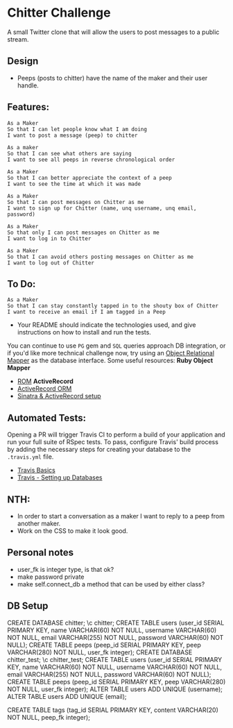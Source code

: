 Chitter Challenge
=================
A small Twitter clone that will allow the users to post messages to a public stream. 

Design
-------
* Peeps (posts to chitter) have the name of the maker and their user handle.

Features:
-------
```
As a Maker
So that I can let people know what I am doing  
I want to post a message (peep) to chitter

As a maker
So that I can see what others are saying  
I want to see all peeps in reverse chronological order

As a Maker
So that I can better appreciate the context of a peep
I want to see the time at which it was made

As a Maker
So that I can post messages on Chitter as me
I want to sign up for Chitter (name, unq username, unq email, password)

As a Maker
So that only I can post messages on Chitter as me
I want to log in to Chitter

As a Maker
So that I can avoid others posting messages on Chitter as me
I want to log out of Chitter
```

To Do:
-------

```
As a Maker
So that I can stay constantly tapped in to the shouty box of Chitter
I want to receive an email if I am tagged in a Peep
```

* Your README should indicate the technologies used, and give instructions on how to install and run the tests.

You can continue to use `PG` gem and `SQL` queries approach DB integration, or if you'd like more technical challenge now, try using an [Object Relational Mapper](https://en.wikipedia.org/wiki/Object-relational_mapping) as the database interface.
Some useful resources:
**Ruby Object Mapper**
- [ROM](https://rom-rb.org/)
**ActiveRecord**
- [ActiveRecord ORM](https://guides.rubyonrails.org/active_record_basics.html)
- [Sinatra & ActiveRecord setup](https://learn.co/lessons/sinatra-activerecord-setup)

Automated Tests:
-----
Opening a PR will trigger Travis CI to perform a build of your application and run your full suite of RSpec tests.
To pass, configure Travis' build process by adding the necessary steps for creating your database to the `.travis.yml` file.
- [Travis Basics](https://docs.travis-ci.com/user/tutorial/)
- [Travis - Setting up Databases](https://docs.travis-ci.com/user/database-setup/)

NTH:
-----
* In order to start a conversation as a maker I want to reply to a peep from another maker.
* Work on the CSS to make it look good.

Personal notes
-----
- user_fk is integer type, is that ok?
- make password private
- make self.connect_db a method that can be used by either class?

DB Setup
-----
CREATE DATABASE chitter;
\c chitter;
CREATE TABLE users (user_id SERIAL PRIMARY KEY, name VARCHAR(60) NOT NULL, username VARCHAR(60) NOT NULL, email VARCHAR(255) NOT NULL, password VARCHAR(60) NOT NULL);
CREATE TABLE peeps (peep_id SERIAL PRIMARY KEY, peep VARCHAR(280) NOT NULL, user_fk integer);
CREATE DATABASE chitter_test;
\c chitter_test;
CREATE TABLE users (user_id SERIAL PRIMARY KEY, name VARCHAR(60) NOT NULL, username VARCHAR(60) NOT NULL, email VARCHAR(255) NOT NULL, password VARCHAR(60) NOT NULL);
CREATE TABLE peeps (peep_id SERIAL PRIMARY KEY, peep VARCHAR(280) NOT NULL, user_fk integer);
ALTER TABLE users ADD UNIQUE (username);
ALTER TABLE users ADD UNIQUE (email);

CREATE TABLE tags (tag_id SERIAL PRIMARY KEY, content VARCHAR(20) NOT NULL, peep_fk integer);